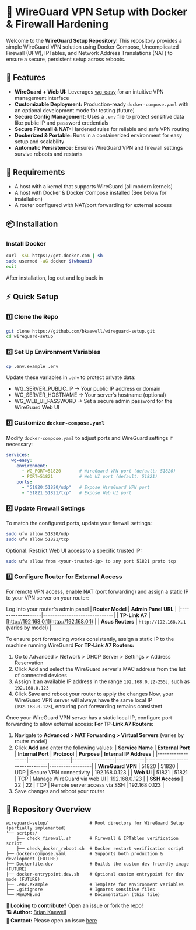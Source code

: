 # **🚀 WireGuard VPN Setup with Docker & Firewall Hardening**


Welcome to the **WireGuard Setup Repository**! This repository provides a simple WireGuard VPN solution using Docker Compose, Uncomplicated Firewall (UFW), IPTables, and Network Address Translations (NAT) to ensure a secure, persistent setup across reboots.


## **📌 Features**
- **WireGuard + Web UI:** Leverages [wg-easy](https://github.com/wg-easy/wg-easy) for an intuitive VPN management interface
- **Customizable Deployment:** Production-ready `docker-compose.yaml` with an optional development mode for testing (future)
- **Secure Config Management:** Uses a `.env` file to protect sensitive data like public IP and password credentials
- **Secure Firewall & NAT:** Hardened rules for reliable and safe VPN routing 
- **Dockerized & Portable:** Runs in a containerized environment for easy setup and scalability 
- **Automatic Persistence:** Ensures WireGuard VPN and firewall settings survive reboots and restarts 


## **🔑 Requirements**
- A host with a kernel that supports WireGuard (all modern kernels)
- A host with Docker & Docker Compose installed (See below for installation)
- A router configured with NAT/port forwarding for external access


## **📦 Installation**
### **Install Docker**
```bash
curl -sSL https://get.docker.com | sh
sudo usermod -aG docker $(whoami)
exit
```
After installation, log out and log back in


## **⚡ Quick Setup**
### **1️⃣ Clone the Repo**
```bash
git clone https://github.com/bkaewell/wireguard-setup.git
cd wireguard-setup
```

### **2️⃣ Set Up Environment Variables**
```bash
cp .env.example .env
```
Update these variables in `.env` to protect private data:
- WG_SERVER_PUBLIC_IP → Your public IP address or domain
- WG_SERVER_HOSTNAME → Your server’s hostname (optional)
- WG_WEB_UI_PASSWORD → Set a secure admin password for the WireGuard Web UI

### **3️⃣ Customize `docker-compose.yaml`**
Modify `docker-compose.yaml` to adjust ports and WireGuard settings if necessary:
```yaml
services:
  wg-easy:
    environment:
      - WG_PORT=51820       # WireGuard VPN port (default: 51820)
      - PORT=51821          # Web UI port (default: 51821)
    ports:
      - "51820:51820/udp"   # Expose WireGuard VPN port
      - "51821:51821/tcp"   # Expose Web UI port
```

### **4️⃣ Update Firewall Settings**
To match the configured ports, update your firewall settings:
```bash
sudo ufw allow 51820/udp
sudo ufw allow 51821/tcp
```

Optional: Restrict Web UI access to a specific trusted IP:
```bash
sudo ufw allow from <your-trusted-ip> to any port 51821 proto tcp
```

### **5️⃣ Configure Router for External Access**
For remote VPN access, enable NAT (port forwarding) and assign a static IP to your VPN server on your router:

Log into your router's admin panel
| **Router Model**  | **Admin Panel URL** | 
|-------------------|------------------------------|
| **TP-Link A7**   | [http://192.168.0.1](http://192.168.0.1) |
| **Asus Routers** | `http://192.168.X.1` (varies by model) |

To ensure port forwarding works consistently, assign a static IP to the machine running WireGuard
**For TP-Link A7 Routers:**
1. Go to Advanced > Network > DHCP Server > Settings > Address Reservation
2. Click Add and select the WireGuard server's MAC address from the list of connected devices
3. Assign it an available IP address in the range `192.168.0.[2-255]`, such as `192.168.0.123`
4. Click Save and reboot your router to apply the changes
Now, your WireGuard VPN server will always have the same local IP (`192.168.0.123`), ensuring port forwarding remains consistent

Once your WireGuard VPN server has a static local IP, configure port forwarding to allow external access:
**For TP-Link A7 Routers:**
1. Navigate to **Advanced > NAT Forwarding > Virtual Servers** (varies by router model)
2. Click **Add** and enter the following values:
| **Service Name**  | **External Port** | **Internal Port** | **Protocol** | **Purpose**                        | **Internal IP Address** |
|------------------|------------------|------------------|------------|--------------------------------|------------------|
| **WireGuard VPN** | 51820            | 51820            | UDP        | Secure VPN connectivity        | 192.168.0.123    |
| **Web UI**        | 51821            | 51821            | TCP        | Manage WireGuard via web UI    | 192.168.0.123    |
| **SSH Access**    | 22               | 22               | TCP        | Remote server access via SSH   | 192.168.0.123    |
3. Save changes and reboot your router


## **📂 Repository Overview**
```
wireguard-setup/                # Root directory for WireGuard Setup (partially implemented)
└── scripts/
    ├── check_firewall.sh       # Firewall & IPTables verification script
    ├── check_docker_reboot.sh  # Docker restart verification script
├── docker-compose.yaml         # Supports both production & development (FUTURE)
├── Dockerfile.dev              # Builds the custom dev-friendly image (FUTURE)
├── docker-entrypoint.dev.sh    # Optional custom entrypoint for dev mode (FUTURE)
├── .env.example                # Template for environment variables
├── .gitignore                  # Ignores sensitive files
└── README.md                   # Documentation (this file)
```

**🎯 Looking to contribute?** Open an issue or fork the repo!  
**🏗 Author:** [Brian Kaewell](https://github.com/bkaewell)  
**📧 Contact:** Please open an issue [here](https://github.com/bkaewell/wireguard-setup/issues)
